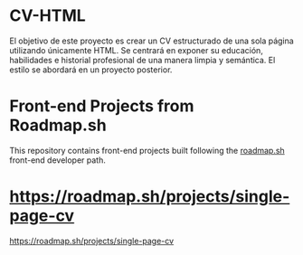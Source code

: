 # CV-HTML
El objetivo de este proyecto es crear un CV estructurado de una sola página utilizando únicamente HTML. Se centrará en exponer su educación, habilidades e historial profesional de una manera limpia y semántica. El estilo se abordará en un proyecto posterior.
# Front-end Projects from Roadmap.sh

This repository contains front-end projects built following the [roadmap.sh](https://roadmap.sh/projects/single-page-cv)
 front-end developer path.
# https://roadmap.sh/projects/single-page-cv
https://roadmap.sh/projects/single-page-cv

